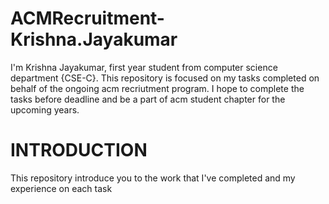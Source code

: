 # ACMRecruitment-Krishna.Jayakumar
I'm Krishna Jayakumar, first year student from computer science department {CSE-C}.
This repository is focused on my tasks completed on behalf of the ongoing acm recriutment program.
I hope to complete the tasks before deadline and be a part of acm student chapter for the upcoming years.
# INTRODUCTION
This repository introduce you to the work that I've completed and my experience on each task
